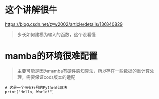 # 这个讲解很牛
https://blog.csdn.net/zyw2002/article/details/136840829
> 步长如何建模为输入的函数，这个没看懂

# mamba的环境很难配置
> 主要可能是因为mamba有硬件感知算法，所以存在一些数据的重计算处理，需要保证coda版本的适配
```python{number}
# 这是一个带有行号的Python代码块
print("Hello, World!")
```
